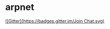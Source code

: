 # arpnet
[![Gitter](https://badges.gitter.im/Join Chat.svg)](https://gitter.im/arpecop/arpnet?utm_source=badge&utm_medium=badge&utm_campaign=pr-badge&utm_content=badge)